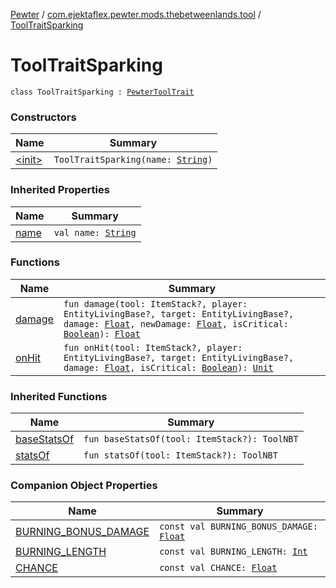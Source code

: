 [Pewter](../../index.md) / [com.ejektaflex.pewter.mods.thebetweenlands.tool](../index.md) / [ToolTraitSparking](./index.md)

# ToolTraitSparking

`class ToolTraitSparking : `[`PewterToolTrait`](../../com.ejektaflex.pewter.api.core.traits/-pewter-tool-trait/index.md)

### Constructors

| Name | Summary |
|---|---|
| [&lt;init&gt;](-init-.md) | `ToolTraitSparking(name: `[`String`](https://kotlinlang.org/api/latest/jvm/stdlib/kotlin/-string/index.html)`)` |

### Inherited Properties

| Name | Summary |
|---|---|
| [name](../../com.ejektaflex.pewter.api.core.traits/-pewter-tool-trait/name.md) | `val name: `[`String`](https://kotlinlang.org/api/latest/jvm/stdlib/kotlin/-string/index.html) |

### Functions

| Name | Summary |
|---|---|
| [damage](damage.md) | `fun damage(tool: ItemStack?, player: EntityLivingBase?, target: EntityLivingBase?, damage: `[`Float`](https://kotlinlang.org/api/latest/jvm/stdlib/kotlin/-float/index.html)`, newDamage: `[`Float`](https://kotlinlang.org/api/latest/jvm/stdlib/kotlin/-float/index.html)`, isCritical: `[`Boolean`](https://kotlinlang.org/api/latest/jvm/stdlib/kotlin/-boolean/index.html)`): `[`Float`](https://kotlinlang.org/api/latest/jvm/stdlib/kotlin/-float/index.html) |
| [onHit](on-hit.md) | `fun onHit(tool: ItemStack?, player: EntityLivingBase?, target: EntityLivingBase?, damage: `[`Float`](https://kotlinlang.org/api/latest/jvm/stdlib/kotlin/-float/index.html)`, isCritical: `[`Boolean`](https://kotlinlang.org/api/latest/jvm/stdlib/kotlin/-boolean/index.html)`): `[`Unit`](https://kotlinlang.org/api/latest/jvm/stdlib/kotlin/-unit/index.html) |

### Inherited Functions

| Name | Summary |
|---|---|
| [baseStatsOf](../../com.ejektaflex.pewter.api.core.traits/-pewter-tool-trait/base-stats-of.md) | `fun baseStatsOf(tool: ItemStack?): ToolNBT` |
| [statsOf](../../com.ejektaflex.pewter.api.core.traits/-pewter-tool-trait/stats-of.md) | `fun statsOf(tool: ItemStack?): ToolNBT` |

### Companion Object Properties

| Name | Summary |
|---|---|
| [BURNING_BONUS_DAMAGE](-b-u-r-n-i-n-g_-b-o-n-u-s_-d-a-m-a-g-e.md) | `const val BURNING_BONUS_DAMAGE: `[`Float`](https://kotlinlang.org/api/latest/jvm/stdlib/kotlin/-float/index.html) |
| [BURNING_LENGTH](-b-u-r-n-i-n-g_-l-e-n-g-t-h.md) | `const val BURNING_LENGTH: `[`Int`](https://kotlinlang.org/api/latest/jvm/stdlib/kotlin/-int/index.html) |
| [CHANCE](-c-h-a-n-c-e.md) | `const val CHANCE: `[`Float`](https://kotlinlang.org/api/latest/jvm/stdlib/kotlin/-float/index.html) |
